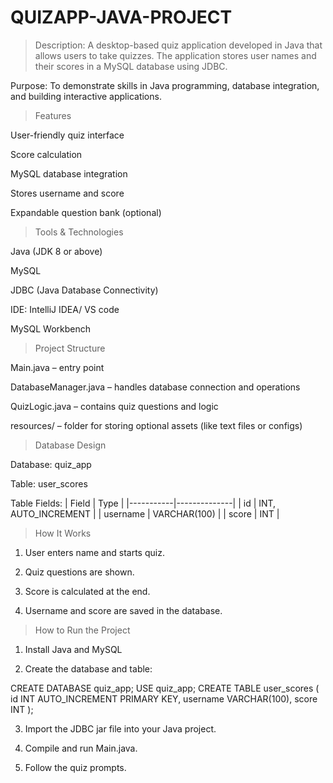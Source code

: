 # QUIZAPP-JAVA-PROJECT


>Description:
A desktop-based quiz application developed in Java that allows users to take quizzes. The application stores user names and their scores in a MySQL database using JDBC.

Purpose:
To demonstrate skills in Java programming, database integration, and building interactive applications.


>Features

User-friendly quiz interface

Score calculation

MySQL database integration

Stores username and score

Expandable question bank (optional)



>Tools & Technologies

Java (JDK 8 or above)

MySQL

JDBC (Java Database Connectivity)

IDE: IntelliJ IDEA/ VS code

MySQL Workbench 





>Project Structure

Main.java – entry point

DatabaseManager.java – handles database connection and operations

QuizLogic.java – contains quiz questions and logic

resources/ – folder for storing optional assets (like text files or configs)




>Database Design

Database: quiz_app

Table: user_scores


Table Fields: | Field     | Type         | |-----------|--------------| | id        | INT, AUTO_INCREMENT | | username  | VARCHAR(100) | | score     | INT          |





>How It Works

1. User enters name and starts quiz.


2. Quiz questions are shown.


3. Score is calculated at the end.


4. Username and score are saved in the database.






>How to Run the Project

1. Install Java and MySQL


2. Create the database and table:



CREATE DATABASE quiz_app;
USE quiz_app;
CREATE TABLE user_scores (
    id INT AUTO_INCREMENT PRIMARY KEY,
    username VARCHAR(100),
    score INT
);

3. Import the JDBC jar file into your Java project.


4. Compile and run Main.java.


5. Follow the quiz prompts.










